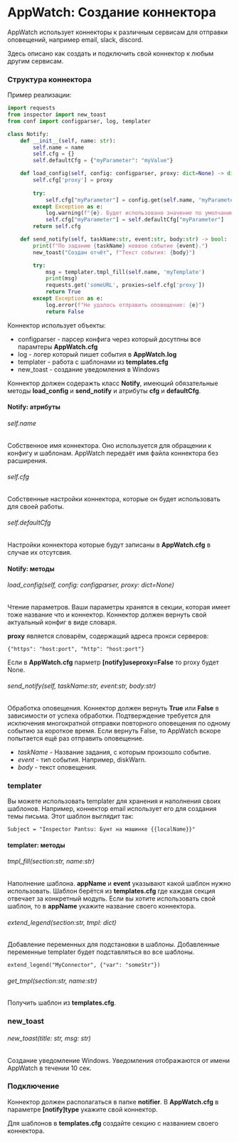 # AppWatch: Создание коннектора

AppWatch использует коннекторы к различным сервисам для отправки оповещений, например email, slack, discord.

Здесь описано как создать и подключить свой коннектор к любым другим сервисам.



### Структура коннектора

Пример реализации:

```python
import requests
from inspector import new_toast
from conf import configparser, log, templater

class Notify:
    def __init__(self, name: str):
        self.name = name
        self.cfg = {}
        self.defaultCfg = {"myParameter": "myValue"}

	def load_config(self, config: configparser, proxy: dict=None) -> dict:
		self.cfg['proxy'] = proxy
    
		try:
			self.cfg["myParameter"] = config.get(self.name, "myParameter")
		except Exception as e:
            log.warning(f"{e}. Будет использовано значение по умолчанию")
			self.cfg["myParameter"] = self.defaultCfg["myParameter"]
		return self.cfg

	def send_notify(self, taskName:str, event:str, body:str) -> bool:
		print(f"По заданию {taskName} новвое событие {event}.")
		new_toast("Создан отчёт", f"Текст события: {body}")

        try:
            msg = templater.tmpl_fill(self.name, 'myTemplate')
			print(msg)
			requests.get('someURL', proxies=self.cfg['proxy'])    
            return True
        except Exception as e:
            log.error(f"Не удалось отправить оповещение: {e}")
            return False
```

Коннектор использует объекты:

- configparser - парсер конфига  через который досутпны все парамтеры **AppWatch.cfg** 
- log - логер который пишет события в **AppWatch.log**
- templater - работа с шаблонами из **templates.cfg**
- new_toast - создание уведомления в Windows

Коннектор должен содеражть класс **Notify**, имеющий обязательные методы **load_config** и **send_notify** и атрибуты **cfg** и **defaultCfg**.



#### Notify: атрибуты

###### self.name

Собственное имя коннектора. Оно используется для обращении к конфигу и шаблонам. AppWatch передаёт имя файла коннектора без расширения.

###### self.cfg

Собственные настройки коннектора, которые он будет использовать для своей работы. 

###### self.defaultCfg

Настройки коннектора которые будут записаны в **AppWatch.cfg** в случае их отсутсвия.



#### Notify: методы

###### load_config(self, config: configparser, proxy: dict=None)

Чтение параметров. Ваши параметры хранятся в секции, которая имеет тоже название что и коннектор. Коннектор должен вернуть свой актуальный конфиг в виде словаря.

**proxy** является словарём, содержащий адреса прокси серверов:

`{"https": "host:port", "http": "host:port"}`

Если в **AppWatch.cfg**  парметр **[notify]useproxy=False** то proxy будет None.



###### send_notify(self, taskName:str, event:str, body:str)

Обработка оповещения. Коннектор должен вернуть **True** или **False** в зависимости от успеха обработки. Подтверждение требуется для исключения многократной отправки повторного оповещения по одному событию за короткое время. Если вернуть False, то AppWatch вскоре попытается ещё раз отправить оповещение.

- *taskName* - Название задания, с которым произошло событие.
- *event* - тип события. Например, diskWarn.
- *body* - текст оповещения.



### templater 

Вы можете использовать templater для хранения и наполнения своих шаблонов. Например, коннектор email использует его для создания темы письма. Этот шаблон выглядит так:

`Subject = "Inspector Pantsu: Бунт на машинке {{localName}}"`



#### templater: методы

###### tmpl_fill(section:str, name:str)

Наполнение шаблона. **appName** и **event** указывают какой шаблон нужно использовать. Шаблон берётся из **templates.cfg** где каждая секция отвечает за конкретный модуль. Если вы хотите использовать свой шаблон, то в **appName** укажите название своего коннектора.

###### extend_legend(section:str, tmpl: dict)

Добавление переменных для подстановки в шаблоны. Добавленные переменные templater будет подставляться во все шаблоны.

```extend_legend("MyConnector", {"var": "someStr"})```

###### get_tmpl(section:str, name:str)

Получить шаблон из **templates.cfg**.



### new_toast 

###### new_toast(title: str, msg: str)

Создание уведомление Windows. Уведомления отображаются от имени AppWatch в течении 10 сек.



### Подключение

Коннектор должен располагаться в папке **notifier**. В **AppWatch.cfg** в параметре **[notify]type** укажите свой коннектор.

Для шаблонов в **templates.cfg** создайте секцию с названием своего коннектора.
